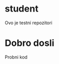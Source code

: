 # student
Ovo je testni repozitori

<html>
  
  <h1>Dobro dosli</h1>
    <a> Probni kod</a>
  </html>
